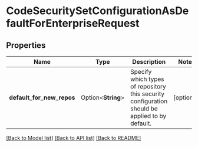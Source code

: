 # CodeSecuritySetConfigurationAsDefaultForEnterpriseRequest

## Properties

Name | Type | Description | Notes
------------ | ------------- | ------------- | -------------
**default_for_new_repos** | Option<**String**> | Specify which types of repository this security configuration should be applied to by default. | [optional]

[[Back to Model list]](../README.md#documentation-for-models) [[Back to API list]](../README.md#documentation-for-api-endpoints) [[Back to README]](../README.md)


